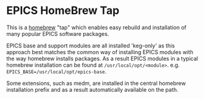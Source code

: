 # EPICS HomeBrew Tap

This is a [homebrew](https://brew.sh/) "tap" which enables easy rebuild and installation of many popular EPICS software packages.

EPICS base and support modules are all installed 'keg-only' as this approach best matches the common way of installing EPICS modules with the way homebrew installs packages. As a result EPICS modules in a typical homebrew installation can be found at `/usr/local/opt/<module>`. e.g. `EPICS_BASE=/usr/local/opt/epics-base`.

Some extensions, such as medm, are installed in the central homebrew installation prefix and as a result automatically available on the path.

